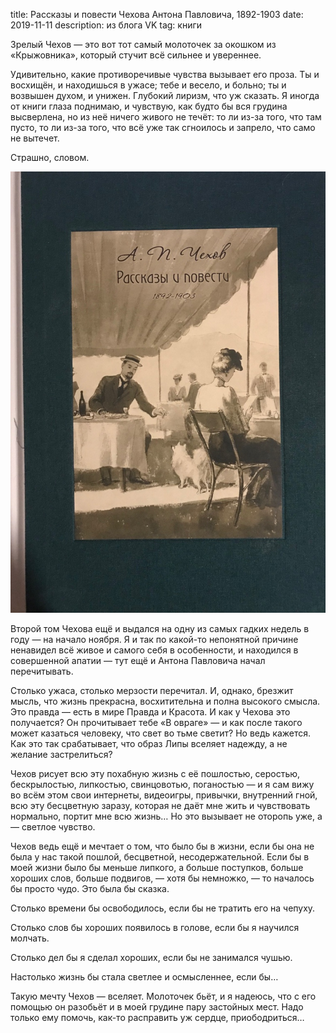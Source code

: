 title: Рассказы и повести Чехова Антона Павловича, 1892-1903
date: 2019-11-11
description: из блога VK
tag: книги

Зрелый Чехов — это вот тот самый молоточек за окошком из «Крыжовника», который стучит всё сильнее и увереннее.

Удивительно, какие противоречивые чувства вызывает его проза. Ты и восхищён, и находишься в ужасе; тебе и весело, и больно; ты и возвышен духом, и унижен. Глубокий лиризм, что уж сказать. Я иногда от книги глаза поднимаю, и чувствую, как будто бы вся грудина высверлена, но из неё ничего живого не течёт: то ли из-за того, что там пусто, то ли из-за того, что всё уже так сгноилось и запрело, что само не вытечет.

Страшно, словом.

![post-image](/static/img/posts/checkov2.png)

Второй том Чехова ещё и выдался на одну из самых гадких недель в году — на начало ноября. Я и так по какой-то непонятной причине ненавидел всё живое и самого себя в особенности, и находился в совершенной апатии — тут ещё и Антона Павловича начал перечитывать.

Столько ужаса, столько мерзости перечитал. И, однако, брезжит мысль, что жизнь прекрасна, восхитительна и полна высокого смысла. Это правда — есть в мире Правда и Красота. И как у Чехова это получается? Он прочитывает тебе «В овраге» — и как после такого может казаться человеку, что свет во тьме светит? Но ведь кажется. Как это так срабатывает, что образ Липы вселяет надежду, а не желание застрелиться?

Чехов рисует всю эту похабную жизнь с её пошлостью, серостью, бескрылостью, липкостью, свинцовотью, поганостью — и я сам вижу во всём этом свои интернеты, видеоигры, привычки, внутренний гной, всю эту бесцветную заразу, которая не даёт мне жить и чувствовать нормально, портит мне всю жизнь… Но это вызывает не оторопь уже, а — светлое чувство.

Чехов ведь ещё и мечтает о том, что было бы в жизни, если бы она не была у нас такой пошлой, бесцветной, несодержательной. Если бы в моей жизни было бы меньше липкого, а больше поступков, больше хороших слов, больше подвигов, — хотя бы немножко, — то началось бы просто чудо. Это была бы сказка.

Столько времени бы освободилось, если бы не тратить его на чепуху.

Столько слов бы хороших появилось в голове, если бы я научился молчать.

Столько дел бы я сделал хороших, если бы не занимался чушью.

Настолько жизнь бы стала светлее и осмысленнее, если бы…

Такую мечту Чехов — вселяет. Молоточек бьёт, и я надеюсь, что с его помощью он разобьёт и в моей грудине пару застойных мест. Надо только ему помочь, как-то расправить уж сердце, приободриться…


